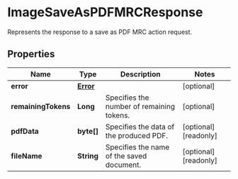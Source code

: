 

# ImageSaveAsPDFMRCResponse

Represents the response to a save as PDF MRC action request.
## Properties

Name | Type | Description | Notes
------------ | ------------- | ------------- | -------------
**error** | [**Error**](Error.md) |  |  [optional]
**remainingTokens** | **Long** | Specifies the number of remaining tokens. |  [optional]
**pdfData** | **byte[]** | Specifies the data of the produced PDF. |  [optional] [readonly]
**fileName** | **String** | Specifies the name of the saved document. |  [optional] [readonly]



